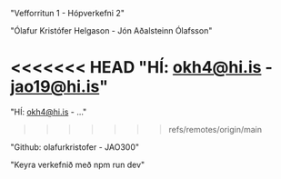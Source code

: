 "Vefforritun 1 - Hópverkefni 2"

"Ólafur Kristófer Helgason - Jón Aðalsteinn Ólafsson"

<<<<<<< HEAD
"HÍ: okh4@hi.is - jao19@hi.is"
=======
"HÍ: okh4@hi.is - ..."
>>>>>>> refs/remotes/origin/main

"Github: olafurkristofer - JAO300"

"Keyra verkefnið með npm run dev"